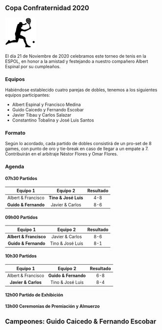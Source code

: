 ## Copa Confraternidad 2020

<img src="./noun_Tennis_2831357.png" width="100">

El día 21 de Noviembre de 2020 celebramos este torneo de tenis en la ESPOL, en honor a la amistad y festejando a nuestro compañero Albert Espinal por su cumpleaños.

### Equipos

Habiéndose establecido cuatro parejas de dobles, tenemos a los siguientes equipos participantes:

- Albert Espinal y Francisco Medina
- Guido Caicedo y Fernando Escobar
- Javier Tibau y Carlos Salazar
- Constantino Tobalina y José Luis Santos

### Formato

Según lo acordado, cada partido de dobles consistirá de un pro-set de 8 games, con punto de oro y tie-break en caso de llegar a un empate a 7. Contribuirán en el arbitraje Néstor Flores y Omar Flores.

### Agenda

#### 07h30 Partidos


**Equipo 1**|**Equipo 2**|**Resultado**
:-----:|:-----:|:-----:
Albert & Francisco|**Tino & José Luis**| 4-8
**Guido & Fernando**|Javier & Carlos| 8-6


#### 09h00 Partidos


**Equipo 1**|**Equipo 2**|**Resultado**
:-----:|:-----:|:-----:
**Albert & Francisco**|Javier & Carlos| 8-6
**Guido & Fernando**|Tino & José Luis| 8-1


#### 10h30 Partidos 


**Equipo 1**|**Equipo 2**|**Resultado**
:-----:|:-----:|:-----:
Albert & Francisco|**Guido & Fernando**| 6-8
**Javier & Carlos**|Tino & José Luis| 8-4


#### 12h00 Partido de Exhibición

#### 13h00 Ceremonias de Premiación y Almuerzo

## Campeones: Guido Caicedo & Fernando Escobar
